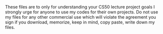 These files are to only for understanding your CS50 lecture project goals I strongly urge for anyone to use my codes for their own projects.
Do not use my files for any other commercial use which will violate the agreement you sign if you download, memorize, keep in mind, copy paste, write down my files.
